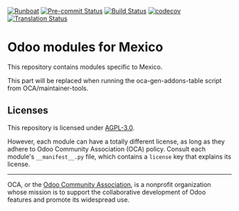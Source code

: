 
[![Runboat](https://img.shields.io/badge/runboat-Try%20me-875A7B.png)](https://runboat.odoo-community.org/builds?repo=OCA/l10n-mexico&target_branch=17.0)
[![Pre-commit Status](https://github.com/OCA/l10n-mexico/actions/workflows/pre-commit.yml/badge.svg?branch=17.0)](https://github.com/OCA/l10n-mexico/actions/workflows/pre-commit.yml?query=branch%3A17.0)
[![Build Status](https://github.com/OCA/l10n-mexico/actions/workflows/test.yml/badge.svg?branch=17.0)](https://github.com/OCA/l10n-mexico/actions/workflows/test.yml?query=branch%3A17.0)
[![codecov](https://codecov.io/gh/OCA/l10n-mexico/branch/17.0/graph/badge.svg)](https://codecov.io/gh/OCA/l10n-mexico)
[![Translation Status](https://translation.odoo-community.org/widgets/l10n-mexico-17-0/-/svg-badge.svg)](https://translation.odoo-community.org/engage/l10n-mexico-17-0/?utm_source=widget)

<!-- /!\ do not modify above this line -->

# Odoo modules for Mexico

This repository contains modules specific to Mexico.

<!-- /!\ do not modify below this line -->

<!-- prettier-ignore-start -->

[//]: # (addons)

This part will be replaced when running the oca-gen-addons-table script from OCA/maintainer-tools.

[//]: # (end addons)

<!-- prettier-ignore-end -->

## Licenses

This repository is licensed under [AGPL-3.0](LICENSE).

However, each module can have a totally different license, as long as they adhere to Odoo Community Association (OCA)
policy. Consult each module's `__manifest__.py` file, which contains a `license` key
that explains its license.

----
OCA, or the [Odoo Community Association](http://odoo-community.org/), is a nonprofit
organization whose mission is to support the collaborative development of Odoo features
and promote its widespread use.
